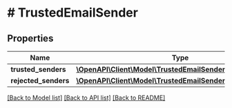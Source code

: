 # # TrustedEmailSender

## Properties

Name | Type | Description | Notes
------------ | ------------- | ------------- | -------------
**trusted_senders** | [**\OpenAPI\Client\Model\TrustedEmailSenderTrustedSender[]**](TrustedEmailSenderTrustedSender.md) |  | [optional]
**rejected_senders** | [**\OpenAPI\Client\Model\TrustedEmailSenderRejectedSender[]**](TrustedEmailSenderRejectedSender.md) |  | [optional]

[[Back to Model list]](../../README.md#models) [[Back to API list]](../../README.md#endpoints) [[Back to README]](../../README.md)
